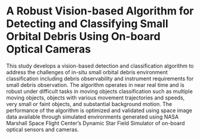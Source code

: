 # A Robust Vision-based Algorithm for Detecting and Classifying Small Orbital Debris Using On-board Optical Cameras

This study develops a vision-based detection and classification algorithm to address the challenges of in-situ small orbital debris environment classification including debris observability and instrument requirements for small debris observation. The algorithm operates in near real time and is robust under difficult tasks in moving objects classification such as multiple moving objects, objects with various movement trajectories and speeds, very small or faint objects, and substantial background motion. The performance of the algorithm is optimized and validated using space image data available through simulated environments generated using NASA Marshall Space Flight Center’s Dynamic Star Field Simulator of on-board optical sensors and cameras.
